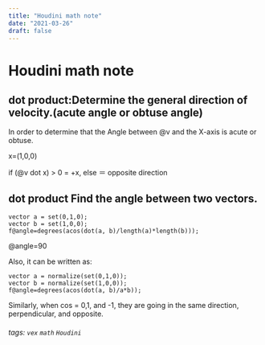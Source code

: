 ```yaml
---
title: "Houdini math note"
date: "2021-03-26"
draft: false
---
```

# Houdini math note


dot product:Determine the general direction of velocity.(acute angle or obtuse angle)
---

In order to determine that the Angle between @v and the X-axis is acute or obtuse.

x=(1,0,0)

if (@v dot x) > 0 = +x, else ＝ opposite direction

dot product Find the angle between two vectors.
---
```
vector a = set(0,1,0);
vector b = set(1,0,0);
f@angle=degrees(acos(dot(a, b)/length(a)*length(b)));
```

@angle=90

Also, it can be written as:

```
vector a = normalize(set(0,1,0));
vector b = normalize(set(1,0,0));
f@angle=degrees(acos(dot(a, b)/a*b));
```

Similarly, when cos = 0,1, and -1, they are going in the same direction, perpendicular, and opposite.

###### tags: `vex` `math` `Houdini`
